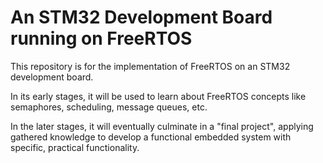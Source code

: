 # An STM32 Development Board running on FreeRTOS
This repository is for the implementation of FreeRTOS on an STM32 development board. 

In its early stages, it will be used to learn about FreeRTOS concepts like semaphores, scheduling, message queues, etc.

In the later stages, it will eventually culminate in a "final project", applying gathered knowledge to develop a functional embedded system with specific, practical functionality.

